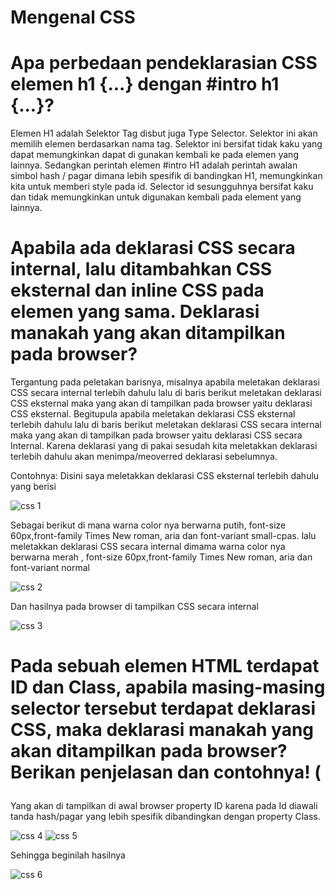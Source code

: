 # Mengenal CSS
# Apa perbedaan pendeklarasian CSS elemen h1 {...} dengan #intro h1 {...}?
Elemen H1 adalah Selektor Tag disbut juga Type Selector. Selektor ini akan memilih elemen berdasarkan nama tag. Selektor ini bersifat tidak kaku yang dapat memungkinkan dapat di gunakan kembali ke pada elemen yang lainnya. 
Sedangkan perintah elemen #intro H1 adalah perintah awalan simbol hash / pagar dimana lebih spesifik di bandingkan H1, memungkinkan kita untuk memberi style pada id. Selector id sesungguhnya bersifat kaku dan tidak memungkinkan untuk digunakan kembali pada element yang lainnya.
# Apabila ada deklarasi CSS secara internal, lalu ditambahkan CSS eksternal dan inline CSS pada elemen yang sama. Deklarasi manakah yang akan ditampilkan pada browser?
Tergantung pada peletakan barisnya, misalnya apabila meletakan deklarasi CSS secara internal terlebih dahulu lalu di baris berikut meletakan deklarasi CSS eksternal maka yang akan di tampilkan pada browser yaitu deklarasi CSS eksternal. Begitupula apabila meletakan deklarasi CSS eksternal terlebih dahulu lalu di baris berikut meletakan deklarasi CSS secara internal maka yang akan di tampilkan pada browser yaitu deklarasi CSS secara Internal. Karena  deklarasi yang di pakai sesudah kita meletakkan deklarasi terlebih dahulu akan menimpa/meoverred deklarasi sebelumnya.

Contohnya: Disini saya meletakkan deklarasi CSS eksternal terlebih dahulu yang berisi

![css 1](https://user-images.githubusercontent.com/56376643/113827328-5ff59b00-97ad-11eb-896e-bb2963d8991b.JPG)

Sebagai berikut di mana warna color nya berwarna putih, font-size 60px,front-family Times New roman, aria dan font-variant small-cpas. lalu meletakkan deklarasi CSS secara internal dimama warna color nya berwarna merah , font-size 60px,front-family Times New roman, aria dan font-variant normal

![css 2](https://user-images.githubusercontent.com/56376643/113827548-a21edc80-97ad-11eb-9fd9-0e643f846103.JPG)

Dan hasilnya pada browser di tampilkan CSS secara internal

![css 3](https://user-images.githubusercontent.com/56376643/113827863-f45ffd80-97ad-11eb-9748-557fa276748b.JPG)

# Pada sebuah elemen HTML terdapat ID dan Class, apabila masing-masing selector tersebut terdapat deklarasi CSS, maka deklarasi manakah yang akan ditampilkan pada browser? Berikan penjelasan dan contohnya! ( <p id="paragraf-1" class="text-paragraf">

Yang akan di tampilkan di awal browser property ID karena pada Id diawali tanda hash/pagar yang lebih spesifik dibandingkan dengan property Class.

![css 4](https://user-images.githubusercontent.com/56376643/113828581-c202d000-97ae-11eb-8d83-d6ed7ddb6329.JPG)
![css 5](https://user-images.githubusercontent.com/56376643/113829709-0347af80-97b0-11eb-8104-ebfcc805ef0a.JPG)

Sehingga beginilah hasilnya

![css 6](https://user-images.githubusercontent.com/56376643/113830189-8ec14080-97b0-11eb-9635-70da3e1c2898.JPG)





